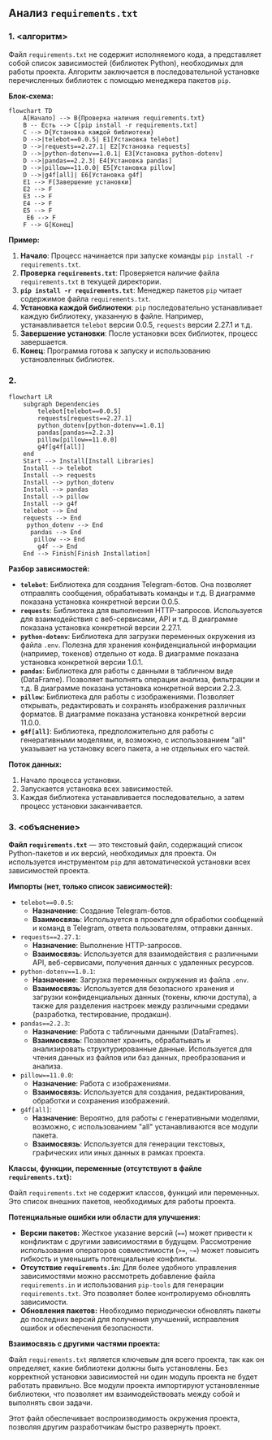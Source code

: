 ## Анализ `requirements.txt`

### 1. <алгоритм>

Файл `requirements.txt` не содержит исполняемого кода, а представляет собой список зависимостей (библиотек Python), необходимых для работы проекта. Алгоритм заключается в последовательной установке перечисленных библиотек с помощью менеджера пакетов `pip`.

**Блок-схема:**

```mermaid
flowchart TD
    A[Начало] --> B{Проверка наличия requirements.txt}
    B -- Есть --> C[pip install -r requirements.txt]
    C --> D{Установка каждой библиотеки}
    D -->|telebot==0.0.5| E1[Установка telebot]
    D -->|requests==2.27.1| E2[Установка requests]
    D -->|python-dotenv==1.0.1| E3[Установка python-dotenv]
    D -->|pandas==2.2.3| E4[Установка pandas]
    D -->|pillow==11.0.0| E5[Установка pillow]
    D -->|g4f[all]| E6[Установка g4f]
    E1 --> F[Завершение установки]
    E2 --> F
    E3 --> F
    E4 --> F
    E5 --> F
     E6 --> F
    F --> G[Конец]
```

**Пример:**

1.  **Начало**: Процесс начинается при запуске команды `pip install -r requirements.txt`.
2.  **Проверка `requirements.txt`**: Проверяется наличие файла `requirements.txt` в текущей директории.
3.  **`pip install -r requirements.txt`**: Менеджер пакетов `pip` читает содержимое файла `requirements.txt`.
4.  **Установка каждой библиотеки**: `pip` последовательно устанавливает каждую библиотеку, указанную в файле. Например, устанавливается `telebot` версии 0.0.5, `requests` версии 2.27.1 и т.д.
5.  **Завершение установки**: После установки всех библиотек, процесс завершается.
6.  **Конец**: Программа готова к запуску и использованию установленных библиотек.

### 2. <mermaid>

```mermaid
flowchart LR
    subgraph Dependencies
        telebot[telebot==0.0.5]
        requests[requests==2.27.1]
        python_dotenv[python-dotenv==1.0.1]
        pandas[pandas==2.2.3]
        pillow[pillow==11.0.0]
        g4f[g4f[all]]
    end
    Start --> Install[Install Libraries]
    Install --> telebot
    Install --> requests
    Install --> python_dotenv
    Install --> pandas
    Install --> pillow
    Install --> g4f
    telebot --> End
    requests --> End
     python_dotenv --> End
      pandas --> End
       pillow --> End
        g4f --> End
    End --> Finish[Finish Installation]
```

**Разбор зависимостей:**

*   **`telebot`**: Библиотека для создания Telegram-ботов. Она позволяет отправлять сообщения, обрабатывать команды и т.д. В диаграмме показана установка конкретной версии 0.0.5.
*   **`requests`**: Библиотека для выполнения HTTP-запросов. Используется для взаимодействия с веб-сервисами, API и т.д. В диаграмме показана установка конкретной версии 2.27.1.
*   **`python-dotenv`**: Библиотека для загрузки переменных окружения из файла `.env`. Полезна для хранения конфиденциальной информации (например, токенов) отдельно от кода. В диаграмме показана установка конкретной версии 1.0.1.
*   **`pandas`**: Библиотека для работы с данными в табличном виде (DataFrame). Позволяет выполнять операции анализа, фильтрации и т.д. В диаграмме показана установка конкретной версии 2.2.3.
*   **`pillow`**: Библиотека для работы с изображениями. Позволяет открывать, редактировать и сохранять изображения различных форматов. В диаграмме показана установка конкретной версии 11.0.0.
*    **`g4f[all]`**: Библиотека, предположительно для работы с генеративными моделями, и, возможно, с использованием "all" указывает на установку всего пакета, а не отдельных его частей.

**Поток данных:**
1. Начало процесса установки.
2. Запускается установка всех зависимостей.
3. Каждая библиотека устанавливается последовательно, а затем процесс установки заканчивается.

### 3. <объяснение>

**Файл `requirements.txt`** — это текстовый файл, содержащий список Python-пакетов и их версий, необходимых для проекта. Он используется инструментом `pip` для автоматической установки всех зависимостей проекта.

**Импорты (нет, только список зависимостей):**
*   `telebot==0.0.5`:
    *   **Назначение**: Создание Telegram-ботов.
    *   **Взаимосвязь**:  Используется в проекте для обработки сообщений и команд в Telegram, ответа пользователям, отправки данных.
*   `requests==2.27.1`:
    *   **Назначение**: Выполнение HTTP-запросов.
    *   **Взаимосвязь**:  Используется для взаимодействия с различными API, веб-сервисами, получения данных с удаленных ресурсов.
*   `python-dotenv==1.0.1`:
    *   **Назначение**: Загрузка переменных окружения из файла `.env`.
    *   **Взаимосвязь**:  Используется для безопасного хранения и загрузки конфиденциальных данных (токены, ключи доступа), а также для разделения настроек между различными средами (разработка, тестирование, продакшн).
*   `pandas==2.2.3`:
    *   **Назначение**: Работа с табличными данными (DataFrames).
    *   **Взаимосвязь**:  Позволяет хранить, обрабатывать и анализировать структурированные данные. Используется для чтения данных из файлов или баз данных, преобразования и анализа.
*   `pillow==11.0.0`:
    *   **Назначение**: Работа с изображениями.
    *   **Взаимосвязь**:  Используется для создания, редактирования, обработки и сохранения изображений.
*   `g4f[all]`:
    *   **Назначение**: Вероятно, для работы с генеративными моделями, возможно, с использованием "all" устанавливаются все модули пакета.
    *   **Взаимосвязь**: Используется для генерации текстовых, графических или иных данных в рамках проекта.

**Классы, функции, переменные (отсутствуют в файле `requirements.txt`):**

Файл `requirements.txt` не содержит классов, функций или переменных. Это список внешних пакетов, необходимых для работы проекта.

**Потенциальные ошибки или области для улучшения:**

*   **Версии пакетов:** Жесткое указание версий (`==`) может привести к конфликтам с другими зависимостями в будущем. Рассмотрение использования операторов совместимости (`>=`, `~=`) может повысить гибкость и уменьшить потенциальные конфликты.
*   **Отсутствие `requirements.in`:** Для более удобного управления зависимостями можно рассмотреть добавление файла `requirements.in` и использования `pip-tools` для генерации `requirements.txt`. Это позволяет более контролируемо обновлять зависимости.
*   **Обновления пакетов:** Необходимо периодически обновлять пакеты до последних версий для получения улучшений, исправления ошибок и обеспечения безопасности.

**Взаимосвязь с другими частями проекта:**

Файл `requirements.txt` является ключевым для всего проекта, так как он определяет, какие библиотеки должны быть установлены.  Без корректной установки зависимостей ни один модуль проекта не будет работать правильно.  Все модули проекта импортируют установленные библиотеки, что позволяет им взаимодействовать между собой и выполнять свои задачи.  

Этот файл обеспечивает воспроизводимость окружения проекта, позволяя другим разработчикам быстро развернуть проект.